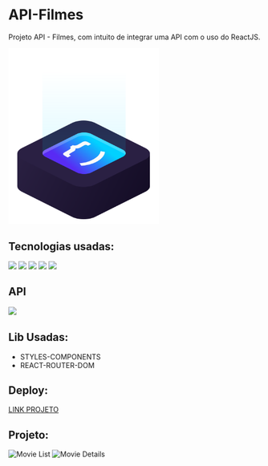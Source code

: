 # API-Filmes

Projeto API - Filmes, com intuito de integrar uma API com o uso do ReactJS.

<img src="ilus-code.svg" min-width="300px" max-width="300px" width="300px" alt="logo Sérgio Sobrinho">

## Tecnologias usadas:

<p style="display: inline_block">
 <img src="https://img.shields.io/badge/-HTML5-6610F2?style=for-the-badge&logo=html5&logoColor=FFFFFF"/>
 <img src="https://img.shields.io/badge/-CSS3-6610F2?style=for-the-badge&logo=css3&logoColor=FFFFFF"/>
 <img src="https://img.shields.io/badge/-JAVASCRIPT-6610F2?style=for-the-badge&logo=javascript&logoColor=FFFFFF"/>
 <img src="https://img.shields.io/badge/-React-6610F2?style=for-the-badge&logo=react&logoColor=FFFFFF"/>
 <img src="https://img.shields.io/badge/styled--components-6610F2?style=for-the-badge&logo=styled-components&logoColor=white"/>
</p>

## API 

<a href="themoviedb.org/?language=pt-BR">
    <img src="https://img.shields.io/badge/-MOVIEDB-6610F2?style=for-the-badge&logo=movieDB&logoColor=FFFFFF"/>
</a>

## Lib Usadas:

* STYLES-COMPONENTS
* REACT-ROUTER-DOM

## Deploy:

<a href="https://api-filme.vercel.app/">LINK PROJETO</a>

## Projeto: 

<img width="600" alt="Movie List" src="https://user-images.githubusercontent.com/47362960/158064199-a45b266a-958d-465a-ad14-a2acfbb96f94.png">
<img width="600" alt="Movie Details" src="https://user-images.githubusercontent.com/47362960/158064211-f333a1f4-6e5a-4eef-b2d3-cd679d820dbd.png">
